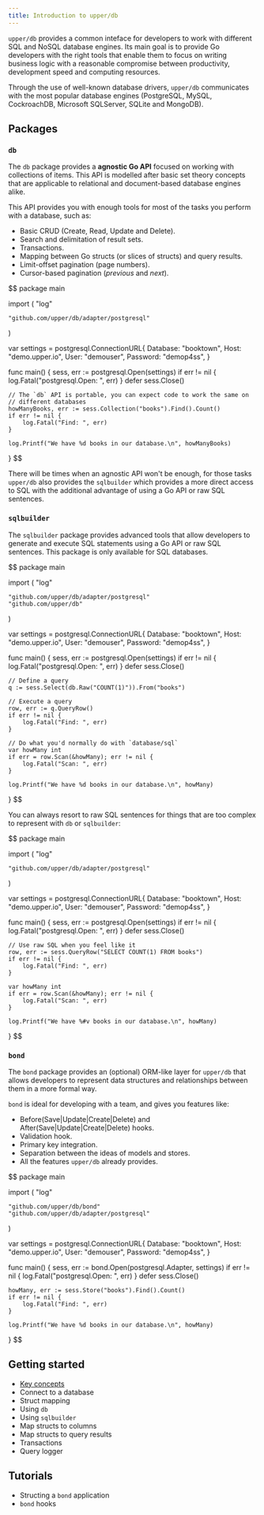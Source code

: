 ```yaml
---
title: Introduction to upper/db
---
```


`upper/db` provides a common inteface for developers to work with different SQL
and NoSQL database engines. Its main goal is to provide Go developers with the
right tools that enable them to focus on writing business logic with a
reasonable compromise between productivity, development speed and computing
resources.

Through the use of well-known database drivers, `upper/db` communicates with
the most popular database engines (PostgreSQL, MySQL, CockroachDB, Microsoft
SQLServer, SQLite and MongoDB).

## Packages

### `db`

The `db` package provides a **agnostic Go API** focused on working with
collections of items. This API is modelled after basic set theory concepts that
are applicable to relational and document-based database engines alike.

This API provides you with enough tools for most of the tasks you perform with
a database, such as:

* Basic CRUD (Create, Read, Update and Delete).
* Search and delimitation of result sets.
* Transactions.
* Mapping between Go structs (or slices of structs) and query results.
* Limit-offset pagination (page numbers).
* Cursor-based pagination (_previous_ and _next_).

$$
package main

import (
	"log"

	"github.com/upper/db/adapter/postgresql"
)

var settings = postgresql.ConnectionURL{
	Database: "booktown",
	Host:     "demo.upper.io",
	User:     "demouser",
	Password: "demop4ss",
}

func main() {
	sess, err := postgresql.Open(settings)
	if err != nil {
		log.Fatal("postgresql.Open: ", err)
	}
	defer sess.Close()

	// The `db` API is portable, you can expect code to work the same on
	// different databases
	howManyBooks, err := sess.Collection("books").Find().Count()
	if err != nil {
		log.Fatal("Find: ", err)
	}

	log.Printf("We have %d books in our database.\n", howManyBooks)
}
$$

There will be times when an agnostic API won't be enough, for those tasks
`upper/db` also provides the `sqlbuilder` which provides a more direct access
to SQL with the additional advantage of using a Go API or raw SQL sentences.

### `sqlbuilder`

The `sqlbuilder` package provides advanced tools that allow developers to generate and
execute SQL statements using a Go API or raw SQL sentences. This package is
only available for SQL databases.

$$
package main

import (
	"log"

	"github.com/upper/db/adapter/postgresql"
	"github.com/upper/db"
)

var settings = postgresql.ConnectionURL{
	Database: "booktown",
	Host:     "demo.upper.io",
	User:     "demouser",
	Password: "demop4ss",
}

func main() {
	sess, err := postgresql.Open(settings)
	if err != nil {
		log.Fatal("postgresql.Open: ", err)
	}
	defer sess.Close()

	// Define a query
	q := sess.Select(db.Raw("COUNT(1)")).From("books")

	// Execute a query
	row, err := q.QueryRow()
	if err != nil {
		log.Fatal("Find: ", err)
	}

	// Do what you'd normally do with `database/sql`
	var howMany int
	if err = row.Scan(&howMany); err != nil {
		log.Fatal("Scan: ", err)
	}

	log.Printf("We have %d books in our database.\n", howMany)
}
$$

You can always resort to raw SQL sentences for things that are too complex to
represent with `db` or `sqlbuilder`:

$$
package main

import (
	"log"

	"github.com/upper/db/adapter/postgresql"
)

var settings = postgresql.ConnectionURL{
	Database: "booktown",
	Host:     "demo.upper.io",
	User:     "demouser",
	Password: "demop4ss",
}

func main() {
	sess, err := postgresql.Open(settings)
	if err != nil {
		log.Fatal("postgresql.Open: ", err)
	}
	defer sess.Close()

	// Use raw SQL when you feel like it
	row, err := sess.QueryRow("SELECT COUNT(1) FROM books")
	if err != nil {
		log.Fatal("Find: ", err)
	}

	var howMany int
	if err = row.Scan(&howMany); err != nil {
		log.Fatal("Scan: ", err)
	}

	log.Printf("We have %#v books in our database.\n", howMany)
}
$$

### `bond`

The `bond` package provides an (optional) ORM-like layer for `upper/db` that
allows developers to represent data structures and relationships between them
in a more formal way.

`bond` is ideal for developing with a team, and gives you features like:

* Before(Save|Update|Create|Delete) and After(Save|Update|Create|Delete) hooks.
* Validation hook.
* Primary key integration.
* Separation between the ideas of models and stores.
* All the features `upper/db` already provides.

$$
package main

import (
	"log"

	"github.com/upper/db/bond"
	"github.com/upper/db/adapter/postgresql"
)

var settings = postgresql.ConnectionURL{
	Database: "booktown",
	Host:     "demo.upper.io",
	User:     "demouser",
	Password: "demop4ss",
}

func main() {
	sess, err := bond.Open(postgresql.Adapter, settings)
	if err != nil {
		log.Fatal("postgresql.Open: ", err)
	}
	defer sess.Close()

	howMany, err := sess.Store("books").Find().Count()
	if err != nil {
		log.Fatal("Find: ", err)
	}

	log.Printf("We have %d books in our database.\n", howMany)
}
$$

## Getting started

* [Key concepts](/docs/getting-started/key-concepts)
* Connect to a database
* Struct mapping
* Using `db`
* Using `sqlbuilder`
* Map structs to columns
* Map structs to query results
* Transactions
* Query logger

## Tutorials

* Structing a `bond` application
* `bond` hooks
